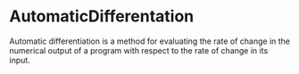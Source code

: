 # AutomaticDifferentation
Automatic differentiation is a method for evaluating the rate of change in the numerical output of a program with respect to the rate of change in its input.
